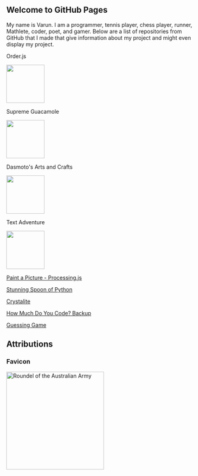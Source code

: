 ## Welcome to GitHub Pages

My name is Varun. I am a programmer, tennis player, chess player, runner, Mathlete, coder, poet, and gamer. Below are a list of repositories from GitHub that I made that give information about my project and might even display my project. 

Order.js

[<img src = "https://knowledgeablekangaroo.github.io/order.js/images/icon.ico" width = 100>](https://knowledgeablekangaroo.github.io/order.js)

Supreme Guacamole

[<img src = "https://knowledgeablekangaroo.github.io/supreme-guacamole/images/icon.ico" width = 100>](https://knowledgeablekangaroo.github.io/supreme-guacamole)

Dasmoto's Arts and Crafts

[<img src = "https://knowledgeablekangaroo.github.io/Dasmotos-Arts-and-Crafts/icon.ico" width = 100>](https://knowledgeablekangaroo.github.io/Dasmotos-Arts-and-Crafts)

Text Adventure

[<img src = "https://knowledgeablekangaroo.github.io/text-adventure/icon.ico" width = 100>](https://knowledgeablekangaroo.github.io/text-adventure)

[Paint a Picture - Processing.js](https://knowledgeablekangaroo.github.io/paint-a-picture-backup)

[Stunning Spoon of Python](https://knowledgeablekangaroo.github.io/stunning=spoon-of-python)

[Crystalite](https://knowledgeablekangaroo.github.io/Crystalite)

[How Much Do You Code? Backup](https://knowledgeablekangaroo.github.io/how-much-do-you-code)

[Guessing Game](https://knowledgeablekangaroo.github.io/guessing-game)

## Attributions ##

### Favicon ###

<a target = "_blank" title = "By Fry1989 eh? [CC BY-SA 3.0 
 (https://creativecommons.org/licenses/by-sa/3.0
)], from Wikimedia Commons" href = "https://commons.wikimedia.org/wiki/File:Roundel_of_the_Australian_Army.svg">
      <img width = "256" alt = "Roundel of the Australian Army" src = "https://upload.wikimedia.org/wikipedia/commons/thumb/a/a3/Roundel_of_the_Australian_Army.svg/256px-Roundel_of_the_Australian_Army.svg.png">
</a>

<script src = "./script.js"></script>
<script>
 createLinkElement('image/x-icon', 'shortcut icon', 'images/icon.ico');
</script>

